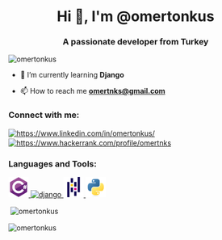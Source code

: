 <h1 align="center">Hi 👋, I'm @omertonkus</h1>
<h3 align="center">A passionate developer from Turkey</h3>

<p align="left"> <img src="https://komarev.com/ghpvc/?username=omertonkus&label=Profile%20views&color=0e75b6&style=flat" alt="omertonkus" /> </p>

- 🌱 I’m currently learning **Django**

- 📫 How to reach me **omertnks@gmail.com**

<h3 align="left">Connect with me:</h3>
<p align="left">
<a href="https://linkedin.com/in/https://www.linkedin.com/in/omertonkus/" target="blank"><img align="center" src="https://raw.githubusercontent.com/rahuldkjain/github-profile-readme-generator/master/src/images/icons/Social/linked-in-alt.svg" alt="https://www.linkedin.com/in/omertonkus/" height="30" width="40" /></a>
<a href="https://www.hackerrank.com/https://www.hackerrank.com/profile/omertnks" target="blank"><img align="center" src="https://raw.githubusercontent.com/rahuldkjain/github-profile-readme-generator/master/src/images/icons/Social/hackerrank.svg" alt="https://www.hackerrank.com/profile/omertnks" height="30" width="40" /></a>
</p>

<h3 align="left">Languages and Tools:</h3>
<p align="left"> <a href="https://www.w3schools.com/cs/" target="_blank" rel="noreferrer"> <img src="https://raw.githubusercontent.com/devicons/devicon/master/icons/csharp/csharp-original.svg" alt="csharp" width="40" height="40"/> </a> <a href="https://www.djangoproject.com/" target="_blank" rel="noreferrer"> <img src="https://cdn.worldvectorlogo.com/logos/django.svg" alt="django" width="40" height="40"/> </a> <a href="https://pandas.pydata.org/" target="_blank" rel="noreferrer"> <img src="https://raw.githubusercontent.com/devicons/devicon/2ae2a900d2f041da66e950e4d48052658d850630/icons/pandas/pandas-original.svg" alt="pandas" width="40" height="40"/> </a> <a href="https://www.python.org" target="_blank" rel="noreferrer"> <img src="https://raw.githubusercontent.com/devicons/devicon/master/icons/python/python-original.svg" alt="python" width="40" height="40"/> </a> </p>

<p>&nbsp;<img align="center" src="https://github-readme-stats.vercel.app/api?username=omertonkus&show_icons=true&locale=en" alt="omertonkus" /></p>

<p><img align="center" src="https://github-readme-streak-stats.herokuapp.com/?user=omertonkus&" alt="omertonkus" /></p>
